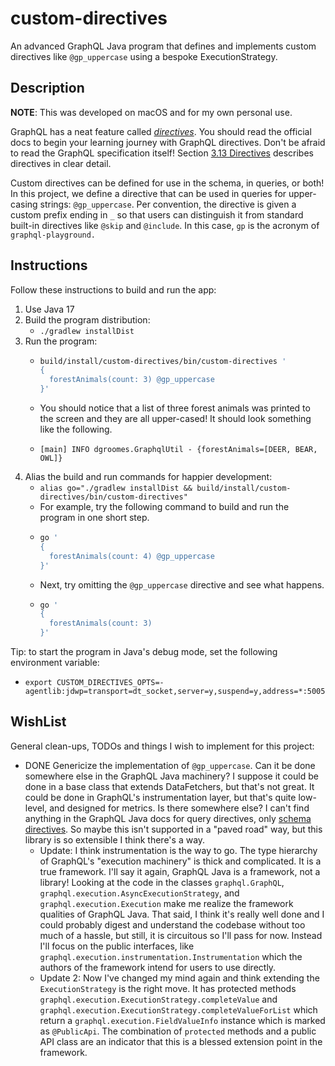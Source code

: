 # custom-directives

An advanced GraphQL Java program that defines and implements custom directives like `@gp_uppercase` using a bespoke ExecutionStrategy.

## Description

**NOTE**: This was developed on macOS and for my own personal use.

GraphQL has a neat feature called [_directives_](https://graphql.org/learn/queries/#directives). You should read the
official docs to begin your learning journey with GraphQL directives. Don't be afraid to read the GraphQL specification
itself! Section [3.13 Directives](https://spec.graphql.org/October2021/#sec-Type-System.Directives) describes directives
in clear detail.

Custom directives can be defined for use in the schema, in queries, or both! In this project, we define a directive that
can be used in queries for upper-casing strings: `@gp_uppercase`. Per convention, the directive is given a custom prefix
ending in `_` so that users can distinguish it from standard built-in directives like `@skip` and `@include`. In this
case, `gp` is the acronym of `graphql-playground.`

## Instructions

Follow these instructions to build and run the app:

1. Use Java 17
2. Build the program distribution:
    * `./gradlew installDist`
3. Run the program:
    * ```bash
      build/install/custom-directives/bin/custom-directives ' 
      {
        forestAnimals(count: 3) @gp_uppercase
      }'
      ```
    * You should notice that a list of three forest animals was printed to the screen and they are all upper-cased! It
      should look something like the following.
    * ```text
      [main] INFO dgroomes.GraphqlUtil - {forestAnimals=[DEER, BEAR, OWL]}
      ```
4. Alias the build and run commands for happier development:
    * `alias go="./gradlew installDist && build/install/custom-directives/bin/custom-directives"`
    * For example, try the following command to build and run the program in one short step.
    * ```bash
      go ' 
      {
        forestAnimals(count: 4) @gp_uppercase
      }'
      ```
    * Next, try omitting the `@gp_uppercase` directive and see what happens.  
    * ```bash
      go ' 
      {
        forestAnimals(count: 3)
      }'
      ```    


Tip: to start the program in Java's debug mode, set the following environment variable:
* `export CUSTOM_DIRECTIVES_OPTS=-agentlib:jdwp=transport=dt_socket,server=y,suspend=y,address=*:5005`

## WishList

General clean-ups, TODOs and things I wish to implement for this project:

* DONE Genericize the implementation of `@gp_uppercase`. Can it be done somewhere else in the GraphQL Java machinery? I
  suppose it could be done in a base class that extends DataFetchers, but that's not great. It could be done in GraphQL's
  instrumentation layer, but that's quite low-level, and designed for metrics. Is there somewhere else? I can't find
  anything in the GraphQL Java docs for query directives, only [schema directives](https://www.graphql-java.com/documentation/sdl-directives).
  So maybe this isn't supported in a "paved road" way, but this library is so extensible I think there's a way.
  * Update: I think instrumentation is the way to go. The type hierarchy of GraphQL's "execution machinery" is thick and
    complicated. It is a true framework. I'll say it again, GraphQL Java is a framework, not a library! Looking at the
    code in the classes `graphql.GraphQL`, `graphql.execution.AsyncExecutionStrategy`, and `graphql.execution.Execution`
    make me realize the framework qualities of GraphQL Java. That said, I think it's really well done and I could
    probably digest and understand the codebase without too much of a hassle, but still, it is circuitous so I'll pass
    for now. Instead I'll focus on the public interfaces, like `graphql.execution.instrumentation.Instrumentation` which
    the authors of the framework intend for users to use directly.
  * Update 2: Now I've changed my mind again and think extending the `ExecutionStrategy` is the right move. It has
    protected methods `graphql.execution.ExecutionStrategy.completeValue` and `graphql.execution.ExecutionStrategy.completeValueForList`
    which return a `graphql.execution.FieldValueInfo` instance which is marked as `@PublicApi`. The combination of `protected`
    methods and a public API class are an indicator that this is a blessed extension point in the framework.
